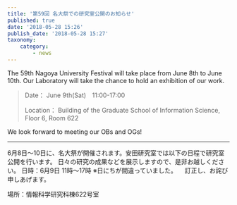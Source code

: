 ```yaml
---
title: '第59回 名大祭での研究室公開のお知らせ'
published: true
date: '2018-05-28 15:26'
publish_date: '2018-05-28 15:27'
taxonomy:
    category:
        - news
---
```


The 59th Nagoya University Festival will take place from June 8th to June 10th. Our Laboratory will take the chance to hold an exhibition of our work.

> Date： June 9th(Sat)　11:00-17:00
> 
> Location： Building of the Graduate School of Information Science, Floor 6, Room 622

We look forward to meeting our OBs and OGs!

---

6月8日～10日に、名大祭が開催されます。安田研究室では以下の日程で研究室公開を行います。
日々の研究の成果などを展示しますので、是非お越しください。
日時：6月9日 11時～17時
※日にちが間違っていました。
　訂正し、お詫び申しあげます。

場所：情報科学研究科棟622号室